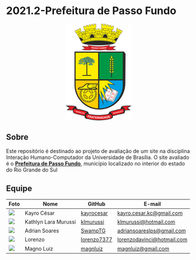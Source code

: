 # 2021.2-Prefeitura de Passo Fundo
<div align="center">

  <img src="https://raw.githubusercontent.com/Interacao-Humano-Computador/2021.2-Prefeitura-de-Passo-Fundo/main/assets/img/logo-maior-passo-fundo.png" width="180" >
  
</div>

## Sobre
   Este repositório é destinado ao projeto de avaliação de um site na disciplina Interação Humano-Computador da Universidade de Brasília.
   O site avaliado é o **[Prefeitura de Passo Fundo](http://www.pmpf.rs.gov.br/)**, município localizado no interior do estado do Rio Grande do Sul

## Equipe 

Foto         | Nome            | GitHub      | E-mail      | 
|------------|-----------------|-------------|-------------|
|<img src="https://avatars.githubusercontent.com/u/39713656?v=4" width="100">| Kayro César | [kayrocesar](https://github.com/kayrocesar) | kayro.cesar.kc@gmail.com |
|<img src="https://avatars.githubusercontent.com/u/52364259?v=4" width="100">| Kathlyn Lara Murussi | [klmurussi](https://github.com/klmurussi) | klmurussi@hotmail.com | 
|<img src="https://avatars.githubusercontent.com/u/66492055?v=4" width="100">| Adrian Soares  | [SwampTG](https://github.com/SwampTG) | adriansoareslps@gmail.com |
|<img src="https://avatars.githubusercontent.com/u/54644579?v=4" width="100">| Lorenzo   | [lorenzo7377](https://github.com/lorenzo7377) | lorenzodavinci@hotmail.com | 
|<img src="https://avatars.githubusercontent.com/u/55704216?v=4" width="100">| Magno Luiz   | [magnluiz](https://github.com/magnluiz) | magnluiz@gmail.com | 
